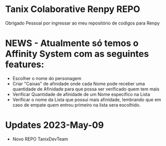 # Tanix Colaborative Renpy REPO
Obrigado Pessoal por ingressar ao meu repositório de codigos para Renpy

# NEWS - Atualmente só temos o Affinity System com as seguintes features:

* Escolher o nome do personagem
* Criar "Caixas" de afinidade onde cada Nome pode receber uma quantidade de Afinidade para que possa ser verificado quem tem mais
* Verificar Quantidade de afinidade de um Nome específico na Lista
* Verificar o nome da Lista que possui mais afinidade, lembrando que em caso de empate quem entrou primeiro na lista sera escolhido.

# Updates 2023-May-09

* Novo REPO TanixDevTeam